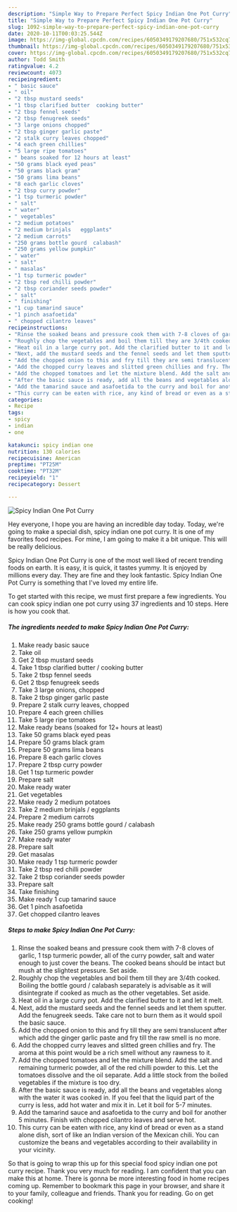 ```yaml
---
description: "Simple Way to Prepare Perfect Spicy Indian One Pot Curry"
title: "Simple Way to Prepare Perfect Spicy Indian One Pot Curry"
slug: 1092-simple-way-to-prepare-perfect-spicy-indian-one-pot-curry
date: 2020-10-11T00:03:25.544Z
image: https://img-global.cpcdn.com/recipes/6050349179207680/751x532cq70/spicy-indian-one-pot-curry-recipe-main-photo.jpg
thumbnail: https://img-global.cpcdn.com/recipes/6050349179207680/751x532cq70/spicy-indian-one-pot-curry-recipe-main-photo.jpg
cover: https://img-global.cpcdn.com/recipes/6050349179207680/751x532cq70/spicy-indian-one-pot-curry-recipe-main-photo.jpg
author: Todd Smith
ratingvalue: 4.2
reviewcount: 4073
recipeingredient:
- " basic sauce"
- " oil"
- "2 tbsp mustard seeds"
- "1 tbsp clarified butter  cooking butter"
- "2 tbsp fennel seeds"
- "2 tbsp fenugreek seeds"
- "3 large onions chopped"
- "2 tbsp ginger garlic paste"
- "2 stalk curry leaves chopped"
- "4 each green chillies"
- "5 large ripe tomatoes"
- " beans soaked for 12 hours at least"
- "50 grams black eyed peas"
- "50 grams black gram"
- "50 grams lima beans"
- "8 each garlic cloves"
- "2 tbsp curry powder"
- "1 tsp turmeric powder"
- " salt"
- " water"
- " vegetables"
- "2 medium potatoes"
- "2 medium brinjals   eggplants"
- "2 medium carrots"
- "250 grams bottle gourd  calabash"
- "250 grams yellow pumpkin"
- " water"
- " salt"
- " masalas"
- "1 tsp turmeric powder"
- "2 tbsp red chilli powder"
- "2 tbsp coriander seeds powder"
- " salt"
- " finishing"
- "1 cup tamarind sauce"
- "1 pinch asafoetida"
- " chopped cilantro leaves"
recipeinstructions:
- "Rinse the soaked beans and pressure cook them with 7-8 cloves of garlic, 1 tsp turmeric powder, all of the curry powder, salt and water enough to just cover the beans. The cooked beans should be intact but mush at the slightest pressure. Set aside."
- "Roughly chop the vegetables and boil them till they are 3/4th cooked. Boiling the bottle gourd / calabash separately is advisable as it will disintegrate if cooked as much as the other vegetables. Set aside."
- "Heat oil in a large curry pot. Add the clarified butter to it and let it melt."
- "Next, add the mustard seeds and the fennel seeds and let them sputter. Add the fenugreek seeds. Take care not to burn them as it would spoil the basic sauce."
- "Add the chopped onion to this and fry till they are semi translucent after which add the ginger garlic paste and fry till the raw smell is no more."
- "Add the chopped curry leaves and slitted green chillies and fry. The aroma at this point would be a rich smell without any rawness to it."
- "Add the chopped tomatoes and let the mixture blend. Add the salt and remaining turmeric powder, all of the red chilli powder to this. Let the tomatoes dissolve and the oil separate. Add a little stock from the boiled vegetables if the mixture is too dry."
- "After the basic sauce is ready, add all the beans and vegetables along with the water it was cooked in. If you feel that the liquid part of the curry is less, add hot water and mix it in. Let it boil for 5-7 minutes."
- "Add the tamarind sauce and asafoetida to the curry and boil for another 5 minutes. Finish with chopped cilantro leaves and serve hot."
- "This curry can be eaten with rice, any kind of bread or even as a stand alone dish, sort of like an Indian version of the Mexican chili. You can customize the beans and vegetables according to their availability in your vicinity."
categories:
- Recipe
tags:
- spicy
- indian
- one

katakunci: spicy indian one 
nutrition: 130 calories
recipecuisine: American
preptime: "PT25M"
cooktime: "PT32M"
recipeyield: "1"
recipecategory: Dessert

---
```



![Spicy Indian One Pot Curry](https://img-global.cpcdn.com/recipes/6050349179207680/751x532cq70/spicy-indian-one-pot-curry-recipe-main-photo.jpg)

Hey everyone, I hope you are having an incredible day today. Today, we're going to make a special dish, spicy indian one pot curry. It is one of my favorites food recipes. For mine, I am going to make it a bit unique. This will be really delicious.

Spicy Indian One Pot Curry is one of the most well liked of recent trending foods on earth. It is easy, it is quick, it tastes yummy. It is enjoyed by millions every day. They are fine and they look fantastic. Spicy Indian One Pot Curry is something that I've loved my entire life.




To get started with this recipe, we must first prepare a few ingredients. You can cook spicy indian one pot curry using 37 ingredients and 10 steps. Here is how you cook that.

<!--inarticleads1-->

##### The ingredients needed to make Spicy Indian One Pot Curry:

1. Make ready  basic sauce
1. Take  oil
1. Get 2 tbsp mustard seeds
1. Take 1 tbsp clarified butter / cooking butter
1. Take 2 tbsp fennel seeds
1. Get 2 tbsp fenugreek seeds
1. Take 3 large onions, chopped
1. Take 2 tbsp ginger garlic paste
1. Prepare 2 stalk curry leaves, chopped
1. Prepare 4 each green chillies
1. Take 5 large ripe tomatoes
1. Make ready  beans (soaked for 12+ hours at least)
1. Take 50 grams black eyed peas
1. Prepare 50 grams black gram
1. Prepare 50 grams lima beans
1. Prepare 8 each garlic cloves
1. Prepare 2 tbsp curry powder
1. Get 1 tsp turmeric powder
1. Prepare  salt
1. Make ready  water
1. Get  vegetables
1. Make ready 2 medium potatoes
1. Take 2 medium brinjals /  eggplants
1. Prepare 2 medium carrots
1. Make ready 250 grams bottle gourd / calabash
1. Take 250 grams yellow pumpkin
1. Make ready  water
1. Prepare  salt
1. Get  masalas
1. Make ready 1 tsp turmeric powder
1. Take 2 tbsp red chilli powder
1. Take 2 tbsp coriander seeds powder
1. Prepare  salt
1. Take  finishing
1. Make ready 1 cup tamarind sauce
1. Get 1 pinch asafoetida
1. Get  chopped cilantro leaves




<!--inarticleads2-->

##### Steps to make Spicy Indian One Pot Curry:

1. Rinse the soaked beans and pressure cook them with 7-8 cloves of garlic, 1 tsp turmeric powder, all of the curry powder, salt and water enough to just cover the beans. The cooked beans should be intact but mush at the slightest pressure. Set aside.
1. Roughly chop the vegetables and boil them till they are 3/4th cooked. Boiling the bottle gourd / calabash separately is advisable as it will disintegrate if cooked as much as the other vegetables. Set aside.
1. Heat oil in a large curry pot. Add the clarified butter to it and let it melt.
1. Next, add the mustard seeds and the fennel seeds and let them sputter. Add the fenugreek seeds. Take care not to burn them as it would spoil the basic sauce.
1. Add the chopped onion to this and fry till they are semi translucent after which add the ginger garlic paste and fry till the raw smell is no more.
1. Add the chopped curry leaves and slitted green chillies and fry. The aroma at this point would be a rich smell without any rawness to it.
1. Add the chopped tomatoes and let the mixture blend. Add the salt and remaining turmeric powder, all of the red chilli powder to this. Let the tomatoes dissolve and the oil separate. Add a little stock from the boiled vegetables if the mixture is too dry.
1. After the basic sauce is ready, add all the beans and vegetables along with the water it was cooked in. If you feel that the liquid part of the curry is less, add hot water and mix it in. Let it boil for 5-7 minutes.
1. Add the tamarind sauce and asafoetida to the curry and boil for another 5 minutes. Finish with chopped cilantro leaves and serve hot.
1. This curry can be eaten with rice, any kind of bread or even as a stand alone dish, sort of like an Indian version of the Mexican chili. You can customize the beans and vegetables according to their availability in your vicinity.




So that is going to wrap this up for this special food spicy indian one pot curry recipe. Thank you very much for reading. I am confident that you can make this at home. There is gonna be more interesting food in home recipes coming up. Remember to bookmark this page in your browser, and share it to your family, colleague and friends. Thank you for reading. Go on get cooking!
